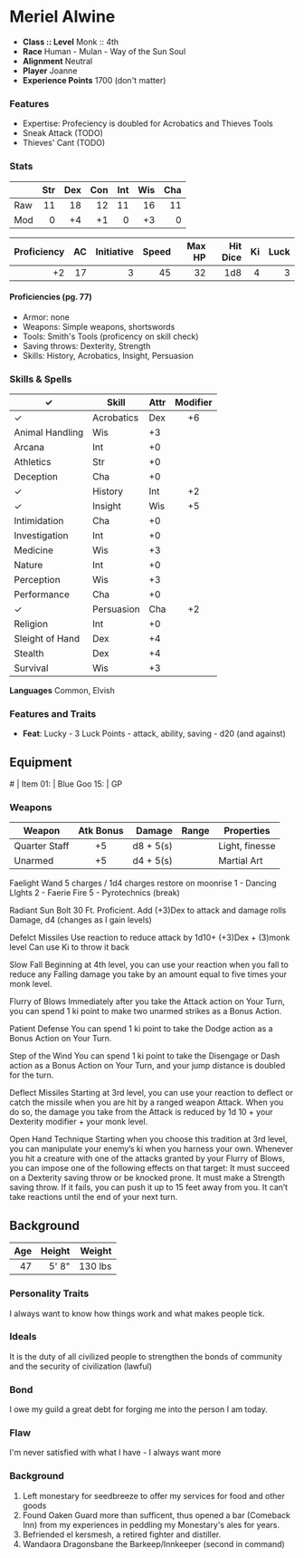 # Meriel Alwine

* **Class :: Level** Monk :: 4th 
* **Race** Human - Mulan - Way of the Sun Soul
* **Alignment** Neutral
* **Player** Joanne
* **Experience Points** 1700 (don't matter)

### Features
* Expertise: Profeciency is doubled for Acrobatics and Thieves Tools
* Sneak Attack (TODO)
* Thieves' Cant (TODO)

### Stats

|      |Str  | Dex  | Con  | Int  | Wis  | Cha
| ---  | --: | --:  | --:  | --:  | --:  | --:
| Raw  |  11 |  18  |  12  |  11  |  16  |  11
| Mod  |   0 |  +4  |  +1  |   0  |  +3  |  0

Proficiency | AC  | Initiative | Speed | Max HP | Hit Dice | Ki  | Luck
----------: | --: | ---------: | ----: | -----: | -------: | --: | --:
         +2 |  17 |         3  | 45    |     32 | 1d8    | 4   |  3

#### Proficiencies (pg. 77)
* Armor: none
* Weapons: Simple weapons, shortswords
* Tools: Smith's Tools (proficency on skill check)
* Saving throws: Dexterity, Strength
* Skills: History, Acrobatics, Insight, Persuasion


### Skills & Spells
 ✓ | Skill           | Attr | Modifier
---| --------------- | ---- | :-------:
✓| Acrobatics        | Dex  | +6
 | Animal Handling   | Wis  | +3
 | Arcana            | Int  | +0
 | Athletics         | Str  | +0
 | Deception         | Cha  | +0
✓| History           | Int  | +2
✓| Insight           | Wis  | +5
 | Intimidation      | Cha  | +0
 | Investigation     | Int  | +0
 | Medicine          | Wis  | +3
 | Nature            | Int  | +0
 | Perception        | Wis  | +3
 | Performance       | Cha  | +0
✓| Persuasion       | Cha  | +2
 | Religion          | Int  | +0
 | Sleight of Hand   | Dex  | +4
 | Stealth           | Dex  | +4
 | Survival          | Wis  | +3


**Languages**
Common, Elvish

### Features and Traits
* **Feat**: Lucky - 3 Luck Points - attack, ability, saving - d20 (and against)

## Equipment
\#  | Item
01: | Blue Goo
15: | GP

### Weapons

Weapon         | Atk Bonus | Damage     | Range   | Properties
------         | :-------: | -----:     | :---:   | ----------
Quarter Staff  |     +5    | d8 + 5(s)  |         | Light, finesse
Unarmed        |     +5    | d4 + 5(s)  |         | Martial Art

Faelight Wand
5 charges / 1d4 charges restore on moonrise
1 - Dancing LIghts
2 - Faerie Fire
5 - Pyrotechnics (break)

Radiant Sun Bolt
30 Ft. Proficient. Add (+3)Dex to attack and damage rolls
Damage, d4 (changes as I gain levels)

Defelct Missiles
Use reaction to reduce attack by 1d10+ (+3)Dex + (3)monk level
Can use Ki to throw it back

Slow Fall
Beginning at 4th level, you can use your reaction when you fall to reduce any Falling damage you take by an amount equal to five times your monk level.

Flurry of Blows
Immediately after you take the Attack action on Your Turn, you can spend 1 ki point to make two unarmed strikes as a Bonus Action.

Patient Defense
You can spend 1 ki point to take the Dodge action as a Bonus Action on Your Turn.

Step of the Wind
You can spend 1 ki point to take the Disengage or Dash action as a Bonus Action on Your Turn, and your jump distance is doubled for the turn.

Deflect Missiles
Starting at 3rd level, you can use your reaction to deflect or catch the missile when you are hit by a ranged weapon Attack. When you do so, the damage you take from the Attack is reduced by 1d 10 + your Dexterity modifier + your monk level.

Open Hand Technique
Starting when you choose this tradition at 3rd level, you can manipulate your enemy’s ki when you harness your own. Whenever you hit a creature with one of the attacks granted by your Flurry of Blows, you can impose one of the following effects on that target:
It must succeed on a Dexterity saving throw or be knocked prone.
It must make a Strength saving throw. If it fails, you can push it up to 15 feet away from you.
It can’t take reactions until the end of your next turn.

## Background

Age | Height | Weight  | 
--: | -----: | ------: | 
47  | 5' 8" | 130 lbs | 

### Personality Traits
I always want to know how things work and what makes people tick.

### Ideals
It is the duty of all civilized people to strengthen the bonds of community and the security of civilization (lawful)

### Bond
I owe my guild a great debt for forging me into the person I am today. 

### Flaw
I'm never satisfied with what I have - I always want more

### Background
1. Left monestary for seedbreeze to offer my services for food and other goods
2. Found Oaken Guard more than sufficent, thus opened a bar (Comeback Inn) from my experiences in peddling my Monestary's ales for years. 
3. Befriended el kersmesh, a retired fighter and distiller. 
4. Wandaora Dragonsbane the Barkeep/Innkeeper (second in command)
